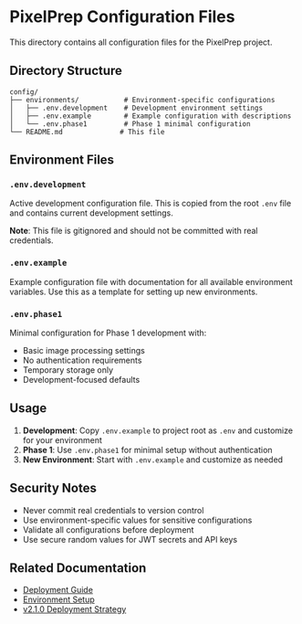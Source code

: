 # PixelPrep Configuration Files

This directory contains all configuration files for the PixelPrep project.

## Directory Structure

```
config/
├── environments/           # Environment-specific configurations
│   ├── .env.development    # Development environment settings
│   ├── .env.example        # Example configuration with descriptions
│   └── .env.phase1         # Phase 1 minimal configuration
└── README.md              # This file
```

## Environment Files

### `.env.development`
Active development configuration file. This is copied from the root `.env` file and contains current development settings.

**Note**: This file is gitignored and should not be committed with real credentials.

### `.env.example`
Example configuration file with documentation for all available environment variables. Use this as a template for setting up new environments.

### `.env.phase1`
Minimal configuration for Phase 1 development with:
- Basic image processing settings
- No authentication requirements
- Temporary storage only
- Development-focused defaults

## Usage

1. **Development**: Copy `.env.example` to project root as `.env` and customize for your environment
2. **Phase 1**: Use `.env.phase1` for minimal setup without authentication
3. **New Environment**: Start with `.env.example` and customize as needed

## Security Notes

- Never commit real credentials to version control
- Use environment-specific values for sensitive configurations
- Validate all configurations before deployment
- Use secure random values for JWT secrets and API keys

## Related Documentation

- [Deployment Guide](../docs/deployment/)
- [Environment Setup](../docs/deployment/PRODUCTION_ENV_SETUP.md)
- [v2.1.0 Deployment Strategy](../docs/releases/v2.1.0/DEPLOYMENT-v2.1.0.md)